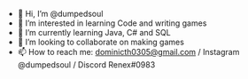 - 👋 Hi, I’m @dumpedsoul
- 👀 I’m interested in learning Code and writing games
- 🌱 I’m currently learning Java, C# and SQL
- 💞️ I’m looking to collaborate on making games
- 📫 How to reach me: dominicth0305@gmail.com / Instagram @dumpedsoul / Discord Renex#0983

<!---
dumpedsoul/dumpedsoul is a ✨ special ✨ repository because its `README.md` (this file) appears on your GitHub profile.
You can click the Preview link to take a look at your changes.
--->
